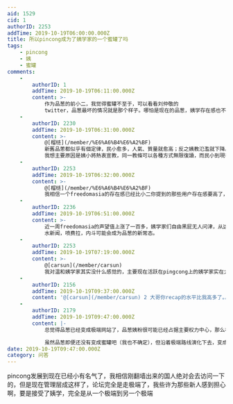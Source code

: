 ```yaml
---
aid: 1529
cid: 1
authorID: 2253
addTime: 2019-10-19T06:00:00.000Z
title: 所以pincong成为了姨学家的一个蜜罐了吗
tags:
    - pincong
    - 姨
    - 蜜罐
comments:
    -
        authorID: 1
        addTime: 2019-10-19T06:11:00.000Z
        content: >-
            作为品葱的前小二，我觉得蜜罐不至于，可以看看刘仲敬的
            twitter，品葱最坏的情况就是那个样子。哪怕是现在的品葱，姨学存在感也不是特别强，像鹿阿姨、electron、懦夫斯基这些非姨的用户也还是占大多数。
    -
        authorID: 2230
        addTime: 2019-10-19T06:31:00.000Z
        content: >-
            @[榴梿](/member/%E6%A6%B4%E6%A2%BF)
            新舊品蔥都似乎有個定律，民小愈多，人氣、質量就愈高；反之姨教氾濫就下降。舊品蔥爆破前人氣已低，而姨教顯增，當時我初入，首次瞭解到姨教。新品蔥初建時更是姨教的樂土，但人氣卻一直低迷。香港示威期間品蔥人氣大漲，期間高質量討論多出自民小手筆。現在香港陷入僵局，姨教捲土重來，又印證了這個定律。
            我想主要原因是姨小將熱衷宣教，同一教條可以各種方式無限復讀，而民小到現在無話可說了，就形成了現狀。
    -
        authorID: 2253
        addTime: 2019-10-19T06:32:00.000Z
        content: >-
            @[榴梿](/member/%E6%A6%B4%E6%A2%BF)
            我相信一个freedomasia的存在感已经比小二你提到的那些用户存在感要高了，fa是只要关于中国的帖子都能在下面发点你国，支那的评论，简直是个小号的用爱心说诚实话了:)
    -
        authorID: 2236
        addTime: 2019-10-19T06:51:00.000Z
        content: >-
            近一周freedomasia的声望值上涨了一百多，姨学家们自由黑屁无人问津，从这些现象来看，管理层应该已经被“姨学家”充分占据。
            水新闻，喷费拉，内斗可能会成为品葱的新常态。
    -
        authorID: 2253
        addTime: 2019-10-19T07:19:00.000Z
        content: >-
            @[carsun](/member/carsun)
            我对温和姨学家其实没什么感觉的，主要现在活跃在pingcong上的姨学家实在太过分了，不知刚翻墙出来的国人对他们的感觉会不会觉得和中共一样
    -
        authorID: 2156
        addTime: 2019-10-19T09:37:00.000Z
        content: '@[carsun](/member/carsun) 2 大哥你recap的水平比我高多了。。'
    -
        authorID: 2179
        addTime: 2019-10-19T09:47:00.000Z
        content: |-
            总觉得品葱已经变成极端网站了，品葱姨粉很可能已经占据主要权力中心，那么极端分子控制的网站当然也就是极端网站。

            虽然品葱即便还没有变成蜜罐吧（我也不确定），但沿着极端路线演化下去，变成也是可能的。
date: 2019-10-19T09:47:00.000Z
category: 问答
---
```


pincong发展到现在已经小有名气了，我相信刚翻墙出来的国人绝对会去访问一下的，但是现在管理层成这样了，论坛完全是走极端了，我些许为那些新人感到担心啊，要是接受了姨学，完全是从一个极端到另一个极端
